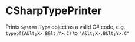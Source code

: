 # CSharpTypePrinter
Prints `System.Type` object as a valid C# code, e.g. `typeof(A&lt;X>.B&lt;Y>.C)` to `"A&lt;X>.B&lt;Y>.C"`
